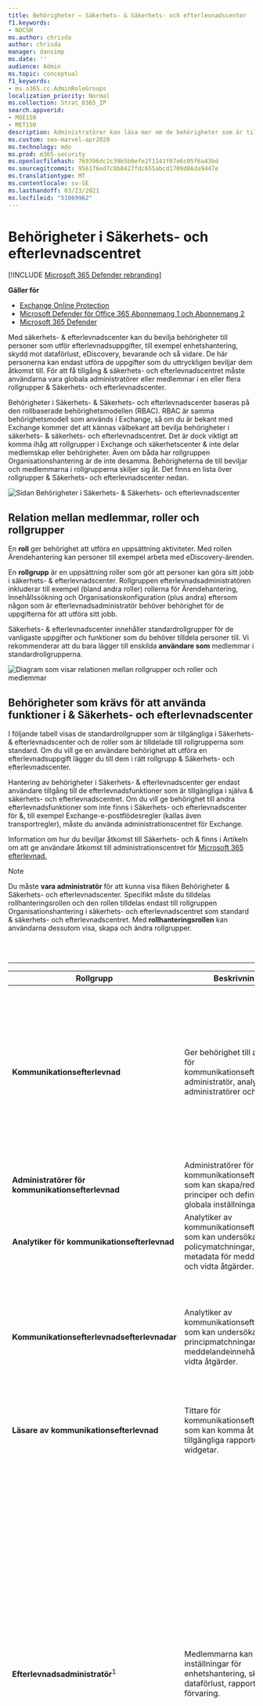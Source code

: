 ```yaml
---
title: Behörigheter – Säkerhets- & Säkerhets- och efterlevnadscenter
f1.keywords:
- NOCSH
ms.author: chrisda
author: chrisda
manager: dansimp
ms.date: ''
audience: Admin
ms.topic: conceptual
f1_keywords:
- ms.o365.cc.AdminRoleGroups
localization_priority: Normal
ms.collection: Strat_O365_IP
search.appverid:
- MOE150
- MET150
description: Administratörer kan läsa mer om de behörigheter som är tillgängliga i Säkerhets- & kompatibilitetscenter i Microsoft 365.
ms.custom: seo-marvel-apr2020
ms.technology: mdo
ms.prod: m365-security
ms.openlocfilehash: 769396dc2c39b5b0efe2f1141f07e6c05f6a43bd
ms.sourcegitcommit: 956176ed7c8b8427fdc655abcd1709d86da9447e
ms.translationtype: MT
ms.contentlocale: sv-SE
ms.lasthandoff: 03/23/2021
ms.locfileid: "51069962"
---
```

# <a name="permissions-in-the-security--compliance-center"></a>Behörigheter i Säkerhets- och efterlevnadscentret

[!INCLUDE [Microsoft 365 Defender rebranding](../includes/microsoft-defender-for-office.md)]

**Gäller för**
- [Exchange Online Protection](exchange-online-protection-overview.md)
- [Microsoft Defender för Office 365 Abonnemang 1 och Abonnemang 2](defender-for-office-365.md)
- [Microsoft 365 Defender](../defender/microsoft-365-defender.md)

Med säkerhets- & efterlevnadscenter kan du bevilja behörigheter till personer som utför efterlevnadsuppgifter, till exempel enhetshantering, skydd mot dataförlust, eDiscovery, bevarande och så vidare. De här personerna kan endast utföra de uppgifter som du uttryckligen beviljar dem åtkomst till. För att få tillgång & säkerhets- och efterlevnadscentret måste användarna vara globala administratörer eller medlemmar i en eller flera rollgrupper & Säkerhets- och efterlevnadscenter.

Behörigheter i Säkerhets- & Säkerhets- och efterlevnadscenter baseras på den rollbaserade behörighetsmodellen (RBAC). RBAC är samma behörighetsmodell som används i Exchange, så om du är bekant med Exchange kommer det att kännas välbekant att bevilja behörigheter i säkerhets- & säkerhets- och efterlevnadscentret. Det är dock viktigt att komma ihåg att rollgrupper i Exchange och säkerhetscenter & inte delar medlemskap eller behörigheter. Även om båda har rollgruppen Organisationshantering är de inte desamma. Behörigheterna de till beviljar och medlemmarna i rollgrupperna skiljer sig åt. Det finns en lista över rollgrupper & Säkerhets- och efterlevnadscenter nedan.

![Sidan Behörigheter i Säkerhets- & Säkerhets- och efterlevnadscenter](../../media/992c20ca-e82e-497c-9c8d-6fab212deb80.png)

## <a name="relationship-of-members-roles-and-role-groups"></a>Relation mellan medlemmar, roller och rollgrupper

En **roll** ger behörighet att utföra en uppsättning aktiviteter. Med rollen Ärendehantering kan personer till exempel arbeta med eDiscovery-ärenden.

En **rollgrupp** är en uppsättning roller som gör att personer kan göra sitt jobb i säkerhets- & efterlevnadscenter. Rollgruppen efterlevnadsadministratören inkluderar till exempel (bland andra roller) rollerna för Ärendehantering, Innehållssökning och Organisationskonfiguration (plus andra) eftersom någon som är efterlevnadsadministratör behöver behörighet för de uppgifterna för att utföra sitt jobb.

Säkerhets- & efterlevnadscenter innehåller standardrollgrupper för de vanligaste uppgifter och funktioner som du behöver tilldela personer till. Vi rekommenderar att du bara lägger till enskilda **användare som** medlemmar i standardrollgrupperna.

![Diagram som visar relationen mellan rollgrupper och roller och medlemmar](../../media/2a16d200-968c-4755-98ec-f1862d58cb8b.png)

## <a name="permissions-needed-to-use-features-in-the-security--compliance-center"></a>Behörigheter som krävs för att använda funktioner i & Säkerhets- och efterlevnadscenter

I följande tabell visas de standardrollgrupper som är tillgängliga i Säkerhets- & efterlevnadscenter och de roller som är tilldelade till rollgrupperna som standard. Om du vill ge en användare behörighet att utföra en efterlevnadsuppgift lägger du till dem i rätt rollgrupp & Säkerhets- och efterlevnadscenter.

Hantering av behörigheter i Säkerhets- & efterlevnadscenter ger endast användare tillgång till de efterlevnadsfunktioner som är tillgängliga i själva & säkerhets- och efterlevnadscentret. Om du vill ge behörighet till andra efterlevnadsfunktioner som inte finns i Säkerhets- och efterlevnadscenter för &, till exempel Exchange-e-postflödesregler (kallas även transportregler), måste du använda administrationscentret för Exchange.

Information om hur du beviljar åtkomst till Säkerhets- och & finns i Artikeln om att ge användare åtkomst till administrationscentret för [Microsoft 365 efterlevnad.](grant-access-to-the-security-and-compliance-center.md)

> [!NOTE]
> Du måste **vara administratör** för att kunna visa fliken Behörigheter & Säkerhets- och efterlevnadscenter. Specifikt måste du tilldelas rollhanteringsrollen och den rollen  tilldelas endast till rollgruppen Organisationshantering i säkerhets- och efterlevnadscentret som standard & säkerhets- och efterlevnadscentret.  Med **rollhanteringsrollen** kan användarna dessutom visa, skapa och ändra rollgrupper.

<br><br>

****

|Rollgrupp|Beskrivning|Tilldelade standardroller|
|---|---|---|
|**Kommunikationsefterlevnad**|Ger behörighet till alla roller för kommunikationsefterlevnad: administratör, analytiker, administratörer och tittare.|Ärendehantering <p> Admin för kommunikationsefterlevnad <p> Analys av kommunikationsefterlevnad <p> Case Management för kommunikationsefterlevnad <p> Undersökning av kommunikationsefterlevnad <p> Visningsprogram för kommunikationsefterlevnad <p> Dataklassificeringsfeedbackleverantör <p> View-Only case|
|**Administratörer för kommunikationsefterlevnad**|Administratörer för kommunikationsefterlevnad som kan skapa/redigera principer och definiera globala inställningar.|Admin för kommunikationsefterlevnad <p> Case Management för kommunikationsefterlevnad|
|**Analytiker för kommunikationsefterlevnad**|Analytiker av kommunikationsefterlevnad som kan undersöka policymatchningar, visa metadata för meddelanden och vidta åtgärder.|Analys av kommunikationsefterlevnad <p> Case Management för kommunikationsefterlevnad|
|**Kommunikationsefterlevnadsefterlevnadar**|Analytiker av kommunikationsefterlevnad som kan undersöka principmatchningar, visa meddelandeinnehåll och vidta åtgärder.|Ärendehantering <p> Analys av kommunikationsefterlevnad <p> Case Management för kommunikationsefterlevnad <p> Undersökning av kommunikationsefterlevnad <p> Dataklassificeringsfeedbackleverantör <p> View-Only case|
|**Läsare av kommunikationsefterlevnad**|Tittare för kommunikationsefterlevnad som kan komma åt tillgängliga rapporter och widgetar.|Case Management för kommunikationsefterlevnad <p> Visningsprogram för kommunikationsefterlevnad|
|**Efterlevnadsadministratör**<sup>1</sup>|Medlemmarna kan hantera inställningar för enhetshantering, skydd mot dataförlust, rapporter och förvaring.|Ärendehantering <p> Efterlevnadsadministratör <p> Efterlevnadssökning <p> Dataklassificeringsfeedbackleverantör <p> Granskare för dataklassificeringsfeedback <p> Enhetshantering <p> Dispositionshantering <p> DLP-efterlevnadshantering <p> Håll ned <p> IB-efterlevnadshantering <p> Hantera aviseringar <p> Organisationskonfiguration <p> RecordManagement <p> Bevarandehantering <p> View-Only granskningsloggar <p> View-Only case <p> View-Only enhetshantering <p> View-Only DLP-efterlevnadshantering <p> View-Only IB-efterlevnadshantering <p> View-Only Hantera aviseringar <p> View-Only mottagare <p> View-Only posthantering <p> View-Only med bevarandehantering|
|**Dataadministratör för efterlevnad**|Medlemmarna kan hantera inställningar för enhetshantering, dataskydd, skydd mot dataförlust, rapporter och förvaring.|Efterlevnadsadministratör <p> Efterlevnadssökning <p> Enhetshantering <p> DLP-efterlevnadshantering <p> Dispositionshantering <p> IB-efterlevnadshantering <p> Hantera aviseringar <p> Organisationskonfiguration <p> RecordManagement <p> Bevarandehantering <p> Administratör för känslighetsetikett <p> View-Only granskningsloggar <p> View-Only enhetshantering <p> View-Only DLP-efterlevnadshantering <p> View-Only IB-efterlevnadshantering <p> View-Only Hantera aviseringar <p> View-Only mottagare <p> View-Only posthantering <p> View-Only med bevarandehantering|
|**Efterlevnadshanterarens administratörer**|Hantera skapande och ändring av mallar.|Efterlevnadshanteraren – administration <p> Utvärdering av Efterlevnadshanteraren <p> Bidrag till Efterlevnadshanteraren <p> Efterlevnadshanteraren Läsare|
|**Utvärderare i Efterlevnadshanteraren**|Skapa utvärderingar, implementera förbättringsåtgärder och uppdatera teststatus för förbättringsåtgärder.|Utvärdering av Efterlevnadshanteraren <p> Bidrag till Efterlevnadshanteraren <p> Efterlevnadshanteraren Läsare|
|**Deltagare i Efterlevnadshanteraren**|Skapa utvärderingar och utför arbete för att implementera förbättringsåtgärder.|Bidrag till Efterlevnadshanteraren <p> Efterlevnadshanteraren Läsare|
|**Läsare av Efterlevnadshanteraren**|Visa allt innehåll i Efterlevnadshanteraren utom administratörsfunktioner.|Efterlevnadshanteraren Läsare|
|**Innehållsvisningsprogram för Innehållsutforskaren**|Visa innehållsfilerna i Innehållsutforskaren.|Visningsprogram för dataklassificeringsinnehåll|
|**Visningsprogram för listor i Innehållsutforskaren**|Visa alla objekt i Innehållsutforskaren endast i listformat.|Visningsprogram för dataklassificeringslista|
|**eDiscovery Manager**|Medlemmar kan utföra sökningar och platsplatser i postlådor, SharePoint Online-webbplatser och OneDrive för företag-platser. Medlemmar kan också skapa och hantera eDiscovery-ärenden, lägga till och ta bort medlemmar i ett ärende, skapa och redigera innehållssökningar kopplade till ett ärende samt komma åt ärendedata i Avancerad eDiscovery. <p> En eDiscovery-administratör är medlem i rollgruppen för eDiscovery-hanteraren som har tilldelats ytterligare behörigheter. Förutom de uppgifter som en eDiscovery-hanterare kan utföra kan en eDiscovery-administratör:<ul><li>Visa alla eDiscovery-ärenden i organisationen.</li><li>Hantera alla eDiscovery-fall när de har lagt till sig själva som medlem i ärendet.</li></ul> <p> Den primära skillnaden mellan en eDiscovery-hanterare och en eDiscovery-administratör är att en eDiscovery-administratör kan komma åt alla fall som visas på sidan **eDiscovery-ärenden** i säkerhets- och &-efterlevnadscentret. En eDiscovery-hanterare kan bara komma åt de ärenden de skapat eller de fall där de är medlemmar. Mer information om hur du gör en användare till eDiscovery-administratör finns i Tilldela [eDiscovery-behörigheter](../../compliance/assign-ediscovery-permissions.md)i säkerhets- & efterlevnadscenter.|Ärendehantering <p> Kommunikation <p> Efterlevnadssökning <p> Insikare <p> Exportera <p> Håll ned <p> Förhandsgranska <p> Granska <p> RMS-dekryptera|
|**Global läsare**|Medlemmar har skrivskyddade åtkomst till rapporter, aviseringar och kan se alla konfigurationer och inställningar.<p> Den största skillnaden mellan Global Reader och Säkerhetsläsare är att en global läsare kan komma åt **konfiguration och inställningar.**|Säkerhetsläsare <p> Känslighetsetikettläsare <p> Vyn Tjänstgranskning <p> View-Only granskningsloggar <p> View-Only enhetshantering <p> View-Only DLP-efterlevnadshantering <p> View-Only IB-efterlevnadshantering <p> View-Only Hantera aviseringar <p> View-Only mottagare <p> View-Only posthantering <p> View-Only med bevarandehantering|
|**Insider-riskhantering**|Använd den här rollgruppen för att hantera insider-riskhantering för organisationen i en enda grupp. Genom att lägga till alla användarkonton för angivna administratörer, analytiker och administratörer kan du konfigurera behörigheter för Insider-riskhantering i en enda grupp. Den här rollgruppen innehåller alla behörighetsroller för Insider-riskhantering. Det här är det enklaste sättet att snabbt komma igång med insider-riskhantering. Det passar bra för organisationer som inte behöver separata behörigheter som definierats för olika användargrupper.|Ärendehantering <p> Insider-riskhanteringsadministratör <p> Insider-riskhanteringsanalys <p> Insider-undersökning av riskhantering <p> View-Only case|
|**Insider-riskhanteringsadministratörer**|Använd den här rollgruppen när du först konfigurerar Insider-riskhantering och senare för att dela upp Insider-riskadministratörer i en definierad grupp. Användare i den här rollgruppen kan skapa, läsa, uppdatera och ta bort principer för insider-riskhantering, globala inställningar och rollgruppstilldelningar.|Ärendehantering <p> Insider-riskhanteringsadministratör <p> View-Only case|
|**Analytiker för hantering av interna risker**|Använd den här gruppen för att tilldela behörigheter till användare som fungerar som insider-riskfallsanalytiker. Användare i den här rollgruppen har åtkomst till alla varningar och mallar för insider-riskhantering, ärenden och meddelanden. De kan inte komma åt Innehållsutforskaren med insiderrisk.|Ärendehantering <p> Insider-riskhanteringsanalys <p> View-Only case|
|**Insider-riskhanteringsgranskningar**|Granskare av Insider-riskhantering som kan visa granskningsloggar för åtgärder som utförts av analytiker, administratörer och administratörer.|Granskning av Insider-riskhantering|
|**Utredare för hantering av interna risker**|Använd den här gruppen för att tilldela behörigheter till användare som ska agera som insider-riskgruppsbehörigheter. Användare i den här rollgruppen kan komma åt alla varningar för insider-riskhantering, ärenden, meddelandemallar och Innehållsutforskaren för alla fall.|Ärendehantering <p> Insider-undersökning av riskhantering <p> View-Only case|
|**IRM-deltagare**|Den här rollgruppen är synlig, men används endast av bakgrundstjänster.|Permanent bidrag till Insider-riskhantering <p> Temporärt bidrag till Insider-riskhantering|
|**MailFlow-administratör**|Medlemmarna kan övervaka och visa information om e-postflödet och rapporter i Säkerhets- & efterlevnadscenter. Globala administratörer kan lägga till vanliga användare i den här gruppen, men om användaren inte är medlem i Exchange-administratörsgruppen har användaren inte åtkomst till Exchange-administratörsrelaterade uppgifter.|View-Only mottagare|
|**Organisationshantering**<sup>1</sup>|Medlemmar kan kontrollera behörigheter för åtkomst till funktioner i Säkerhets- och efterlevnadscenter för & och även hantera inställningar för enhetshantering, skydd mot dataförlust, rapporter och bevarande. <p> Användare som inte är globala administratörer måste vara Exchange-administratörer för att kunna se och vidta åtgärder på enheter som hanteras av Basic Mobility and Security för Microsoft 365 (tidigare kallat Hantering av mobila enheter eller MDM). <p> Globala administratörer läggs automatiskt till som medlemmar i den här rollgruppen.|Granskningsloggar <p> Ärendehantering <p> Efterlevnadsadministratör <p> Efterlevnadssökning <p> Enhetshantering <p> DLP-efterlevnadshantering <p> Håll ned <p> IB-efterlevnadshantering <p> Hantera aviseringar <p> Organisationskonfiguration <p> Karantän <p> RecordManagement <p> Bevarandehantering <p> Rollhantering <p> Sök och rensa <p> Säkerhetsadministratör <p> Säkerhetsläsare <p> Administratör för känslighetsetikett <p> Känslighetsetikettläsare <p> Vyn Tjänstgranskning <p> Tagga deltagare <p> Kodhanteraren <p> Taggläsare <p> View-Only granskningsloggar <p> View-Only enhetshantering <p> View-Only DLP-efterlevnadshantering <p> View-Only IB-efterlevnadshantering <p> View-Only case <p> View-Only Hantera aviseringar <p> View-Only mottagare <p> View-Only posthantering <p> View-Only med bevarandehantering|
|**Karantänadministratör**|Medlemmar kan komma åt alla åtgärder i karantän. Mer information finns i [Hantera meddelanden i karantän och filer som administratör i EOP](manage-quarantined-messages-and-files.md)|Karantän|
|**Hantering av arkivhandlingar**|Medlemmar kan konfigurera alla aspekter av hantering av arkivhandlingar, inklusive bevarandeetiketter och dispositionsgranskningar.|Dispositionshantering <p> RecordManagement <p> Bevarandehantering|
|**Granskare**|Medlemmar kan komma åt granskningsuppsättningar i [Advanced eDiscovery-ärenden.](../../compliance/overview-ediscovery-20.md) Medlemmar i den här rollgruppen kan visa och öppna listan över ärenden på sidan **eDiscovery > Advanced** i Microsoft 365 efterlevnadscenter som de är medlemmar i. När användaren har åtkomst till ett Avancerat eDiscovery-ärende kan de välja Granska-uppsättningar **för** åtkomst till ärendedata. Med den här rollen kan användaren inte förhandsgranska resultatet av en sökning i en samling som är kopplad till ärendet eller utföra andra åtgärder för sökning eller ärendehantering. Medlemmar i den här rollgruppen kan bara komma åt data i en granskningsuppsättning.|Granska|
|**Säkerhetsadministratör**|Medlemmar har åtkomst till ett antal säkerhetsfunktioner i Identity Protection Center, Privileged Identity Management, Övervaka Microsoft 365-tjänstens hälsa och säkerhets- och & efterlevnadscenter. <p> Som standard verkar den här rollgruppen inte ha några medlemmar. Rollen Säkerhetsadministratör från Azure Active Directory tilldelas dock den här rollgruppen. Den här rollgruppen ärver därför funktionerna och medlemskapet för rollen Säkerhetsadministratör från Azure Active Directory. <p> Om du vill hantera behörigheter centralt lägger du till och tar bort gruppmedlemmar i administrationscentret för Azure Active Directory. Mer information finns i Behörigheter [för administratörsroller i Azure Active Directory.](/azure/active-directory/users-groups-roles/directory-assign-admin-roles) Om du redigerar den här rollgruppen i Säkerhets- & efterlevnadscenter (medlemskap eller roller) gäller de ändringarna endast för Säkerhets- & efterlevnadscenter och inte för några andra tjänster. <p> Den här rollgruppen innehåller alla skrivskyddade behörigheter för rollen Säkerhetsläsare, plus ett antal ytterligare administrativa behörigheter för samma tjänster: Azure Information Protection, Identity Protection Center, Privileged Identity Management, Övervaka Microsoft 365-tjänstens hälsa och säkerhets- och & efterlevnadscenter.|Granskningsloggar <p> Enhetshantering <p> DLP-efterlevnadshantering <p> IB-efterlevnadshantering <p> Hantera aviseringar <p> Karantän <p> Säkerhetsadministratör <p> Administratör för känslighetsetikett <p> Tagga deltagare <p> Kodhanteraren <p> Taggläsare <p> View-Only granskningsloggar <p> View-Only enhetshantering <p> View-Only DLP-efterlevnadshantering <p> View-Only IB-efterlevnadshantering <p> View-Only Hantera aviseringar|
|**Säkerhetsoperatör**|Medlemmar kan hantera säkerhetsvarningar och även visa rapporter och inställningar för säkerhetsfunktioner.|Efterlevnadssökning <p> Hantera aviseringar <p> Säkerhetsläsare <p> Tagga deltagare <p> Taggläsare <p> View-Only granskningsloggar <p> View-Only enhetshantering <p> View-Only DLP-efterlevnadshantering <p> View-Only IB-efterlevnadshantering <p> View-Only Hantera aviseringar|
|**Säkerhetsläsare**|Medlemmar har skrivskyddad åtkomst till ett antal säkerhetsfunktioner i Identity Protection Center, Privileged Identity Management, Övervaka Microsoft 365-tjänstens hälsa och säkerhets- & efterlevnadscenter. <p> Som standard verkar den här rollgruppen inte ha några medlemmar. Men rollen Säkerhetsläsare från Azure Active Directory tilldelas till den här rollgruppen. Den här rollgruppen ärver därför funktionerna och medlemskapet för rollen Säkerhetsläsare från Azure Active Directory. <p> Om du vill hantera behörigheter centralt lägger du till och tar bort gruppmedlemmar i administrationscentret för Azure Active Directory. Mer information finns i Behörigheter [för administratörsroller i Azure Active Directory.](/azure/active-directory/users-groups-roles/directory-assign-admin-roles) Om du redigerar den här rollgruppen i Säkerhets- & efterlevnadscenter (medlemskap eller roller) gäller de ändringarna endast för Säkerhets- & efterlevnadscenter och inte för några andra tjänster.|Säkerhetsläsare <p> Känslighetsetikettläsare <p> Taggläsare <p> View-Only enhetshantering <p> View-Only DLP-efterlevnadshantering <p> View-Only IB-efterlevnadshantering <p> View-Only Hantera aviseringar|
|**Tjänstgranskningsanvändare**|Medlemmarna kan komma åt avsnittet Tjänstgranskning i Säkerhets- & Efterlevnadscenter. Tjänstgranskning tillhandahåller rapporter och dokument som beskriver Microsofts säkerhetsrutiner för kunddata som lagras i Microsoft 365. Den tillhandahåller även granskningsrapporter från oberoende tredje part om Microsoft 365. Mer information finns i [Tjänstgranskning i Säkerhets- & Efterlevnadscenter.](../../compliance/service-assurance.md)|Vyn Tjänstgranskning|
|**Övervakande granskning**|Medlemmarna kan skapa och hantera de principer som definierar vilken kommunikation som ska granskas i en organisation. Mer information finns i Konfigurera [principer för kommunikationsefterlevnad för din organisation.](../../compliance/communication-compliance-configure.md)|Övervakande granskningsadministratör|
|

> [!NOTE]
> <sup>1</sup> Den här rollgruppen tilldelar inte medlemmar de behörigheter som krävs för att söka i granskningsloggen eller för att använda rapporter som kan innehålla Exchange-data, till exempel DLP- eller Defender för Office 365-rapporter. En användare måste ha tilldelats behörigheter i Exchange Online för att kunna söka i granskningsloggen eller visa alla rapporter. Det beror på att den underliggande cmdleten som används för att söka i granskningsloggen är en Exchange Online-cmdlet. Globala administratörer kan söka i granskningsloggen och visa alla rapporter eftersom de läggs till automatiskt som medlemmar i rollgruppen Organisationshantering i Exchange Online. Mer information finns i [Söka i granskningsloggen i Säkerhets- & efterlevnadscenter.](../../compliance/search-the-audit-log-in-security-and-compliance.md)

## <a name="roles-in-the-security--compliance-center"></a>Roller i Säkerhets- & Efterlevnadscenter

I följande tabell visas de tillgängliga rollerna och rollgrupperna som de är tilldelade till som standard.

Observera att följande roller inte är tilldelade till rollgruppen Organisationshantering som standard:

- Attack Simulator Admin
- Attack Den här nyttolastförfattaren
- Kommunikation
- Admin för kommunikationsefterlevnad
- Analys av kommunikationsefterlevnad
- Case Management för kommunikationsefterlevnad
- Undersökning av kommunikationsefterlevnad
- Visningsprogram för kommunikationsefterlevnad
- Efterlevnadshanteraren – administration
- Utvärdering av Efterlevnadshanteraren
- Bidrag till Efterlevnadshanteraren
- Efterlevnadshanteraren Läsare
- Insikare
- Visningsprogram för dataklassificeringsinnehåll
- Dataklassificeringsfeedbackleverantör
- Granskare för dataklassificeringsfeedback
- Visningsprogram för dataklassificeringslista
- Dispositionshantering
- Exportera
- Insider-riskhanteringsadministratör
- Insider-riskhanteringsanalys
- Granskning av Insider-riskhantering
- Insider-undersökning av riskhantering
- Permanent bidrag till Insider-riskhantering
- Temporärt bidrag till Insider-riskhantering
- Förhandsgranska
- Granska
- RMS-dekryptera
- Övervakande granskningsadministratör

<br><br>

****

|Roll|Beskrivning|Tilldelningar av standardrollgrupper|
|---|---|---|
|**Attack Simulator Admin**|Används för att skapa och hantera alla aspekter av attack simuleringskampanjer.||
|**Attack Den här nyttolastförfattaren**|Används för att skapa och hantera nyttolaster för attack som kan distribueras av attackadministratören.||
|**Granskningsloggar**|Aktivera och konfigurera granskning för organisationen, visa organisationens granskningsrapporter och exportera rapporterna till en fil.|Organisationshantering <p> Säkerhetsadministratör|
|**Ärendehantering**|Skapa, redigera, ta bort och kontrollera åtkomsten till eDiscovery-ärenden.|Efterlevnad av kommunikation <p> Kommunikationsefterlevnadsefterlevnadar <p> Efterlevnadsadministratör <p>eDiscovery Manager <p> Hantering av insiderrisk <p> Insider-riskhanteringsadministratörer <p> Analytiker för hantering av interna risker <p> Utredare för hantering av interna risker <p> Organisationshantering|
|**Kommunikation**|Hantera all kommunikation med de skvarna som identifieras i ett Avancerat eDiscovery-ärende.  Skapa meddelanden som håller i samtal, håller i påminnelser och eskalerar till hantering. Spåra bekräftelse av aviseringar av samtal och hantera åtkomst till den måstee portal som används av varje vårdnadshavare i ett ärende för att spåra meddelanden för de fall där de identifierats som vårdnadshavare.|eDiscovery Manager|
|**Admin för kommunikationsefterlevnad**|Används för att hantera principer i funktionen kommunikationsefterlevnad.|Efterlevnad av kommunikation <p> Administratörer för kommunikationsefterlevnad|
|**Analys av kommunikationsefterlevnad**|Används för att undersöka och åtgärda meddelandefel i funktionen för kommunikationsefterlevnad. Det går bara att visa metadata för meddelanden.|Efterlevnad av kommunikation <p> Analytiker för kommunikationsefterlevnad <p> Kommunikationsefterlevnadsefterlevnadar|
|**Case Management för kommunikationsefterlevnad**|Används för åtkomst till fall där kommunikationsefterlevnad används.|Efterlevnad av kommunikation <p> Administratörer för kommunikationsefterlevnad <p> Analytiker för kommunikationsefterlevnad <p> Kommunikationsefterlevnadsefterlevnadar <p> Läsare av kommunikationsefterlevnad|
|**Undersökning av kommunikationsefterlevnad**|Används för att utföra undersökning, åtgärder och granska meddelandebrott i funktionen för kommunikationsefterlevnad. Kan visa meddelandemetadata och meddelande.|Efterlevnad av kommunikation <p> Kommunikationsefterlevnadsefterlevnadar|
|**Visningsprogram för kommunikationsefterlevnad**|Används för att komma åt rapporter och widgetar i funktionen för kommunikationsefterlevnad.|Efterlevnad av kommunikation <p> Läsare av kommunikationsefterlevnad|
|**Efterlevnadsadministratör**|Visa och redigera inställningar och rapporter för efterlevnadsfunktioner.|Efterlevnadsadministratör <p> Dataadministratör för efterlevnad <p> Organisationshantering|
|**Efterlevnadshanteraren – administration**|Hantera skapande och ändring av mallar.|Efterlevnadshanterarens administratörer|
|**Utvärdering av Efterlevnadshanteraren**|Skapa utvärderingar, implementera förbättringsåtgärder och uppdatera teststatus för förbättringsåtgärder.|Efterlevnadshanterarens administratörer <p> Utvärderare i Efterlevnadshanteraren|
|**Bidrag till Efterlevnadshanteraren**|Skapa utvärderingar och utför arbete för att implementera förbättringsåtgärder.|Efterlevnadshanterarens administratörer <p> Utvärderare i Efterlevnadshanteraren <p> Deltagare i Efterlevnadshanteraren|
|**Efterlevnadshanteraren Läsare**|Visa allt innehåll i Efterlevnadshanteraren utom administratörsfunktioner.|Efterlevnadshanterarens administratörer <p> Utvärderare i Efterlevnadshanteraren <p> Deltagare i Efterlevnadshanteraren <p> Läsare av Efterlevnadshanteraren|
|**Efterlevnadssökning**|Utför sökningar i postlådor och få en uppskattning av resultaten.|Efterlevnadsadministratör <p> Dataadministratör för efterlevnad <p>eDiscovery Manager <p> Organisationshantering <p> Säkerhetsoperatör|
|**Insikare**|Identifiera och hantera avancerad eDiscovery-ärenden och använd informationen från Azure Active Directory och andra källor för att hitta datakällor som är associerade med godtyckliga personer. Associera andra datakällor, till exempel postlådor, SharePoint-webbplatser och Teams, med biblioteksassistenter i ett ärende.  Skapa ett juridiskt bevarande för de datakällor som är associerade med de associerade biblioteken för att bevara innehåll i ett ärende.|eDiscovery Manager|
|**Visningsprogram för dataklassificeringsinnehåll**|Visa på plats-rendering av filer i Innehållsutforskaren.|Innehållsvisningsprogram för Innehållsutforskaren|
|**Dataklassificeringsfeedbackleverantör**|Gör att du kan ge feedback till klassificerare i Innehållsutforskaren.|Efterlevnad av kommunikation <p> Kommunikationsefterlevnadsefterlevnadar <p> Efterlevnadsadministratör|
|**Granskare för dataklassificeringsfeedback**|Tillåter granskning av feedback från klassificerare i Feedbackutforskaren.|Efterlevnadsadministratör|
|**Visningsprogram för dataklassificeringslista**|Visa listan över filer i Innehållsutforskaren.|Visningsprogram för listor i Innehållsutforskaren|
|**Enhetshantering**|Visa och redigera inställningar och rapporter för funktioner för enhetshantering.|Efterlevnadsadministratör <p> Dataadministratör för efterlevnad <p> Organisationshantering <p> Säkerhetsadministratör|
|**Dispositionshantering**|Kontrollera behörigheter för åtkomst till manuell disposition i Säkerhets- & Efterlevnadscenter.|Efterlevnadsadministratör <p> Dataadministratör för efterlevnad <p> Hantering av arkivhandlingar|
|**DLP-efterlevnadshantering**|Visa och redigera inställningar och rapporter för DLP-principer (Data Loss Prevention).|Efterlevnadsadministratör <p> Dataadministratör för efterlevnad <p> Organisationshantering <p> Säkerhetsadministratör|
|**Exportera**|Exportera postlåde- och webbplatsinnehåll som returneras från sökningar.|eDiscovery Manager|
|**Håll ned**|Placera innehåll i postlådor, webbplatser och gemensamma mappar i en lokal mapp. Vid förvaring lagras en kopia av innehållet på en säker plats. Innehållsägare kan fortfarande ändra eller ta bort det ursprungliga innehållet.|Efterlevnadsadministratör <p>eDiscovery Manager <p> Organisationshantering|
|**IB-efterlevnadshantering**|Visa, skapa, ta bort, ändra och testa informationsbarriärpolicyer.|Efterlevnadsadministratör <p> Dataadministratör för efterlevnad <p> Organisationshantering <p> Säkerhetsadministratör|
|**Insider-riskhanteringsadministratör**|Skapa, redigera, ta bort och kontrollera åtkomsten till Insider-riskhanteringsfunktionen.|Hantering av insiderrisk <p> Insider-riskhanteringsadministratörer|
|**Insider-riskhanteringsanalys**|Få tillgång till alla varningar och mallar för insider-riskhantering, ärenden och meddelanden.|Hantering av insiderrisk <p> Analytiker för hantering av interna risker|
|**Granskning av Insider-riskhantering**|Tillåt visning av Insider Risk-granskningshistorik.|Insider-riskhanteringsgranskningar|
|**Insider-undersökning av riskhantering**|Kom åt alla varningar för Insider-riskhantering, ärenden, meddelandemallar och Innehållsutforskaren för alla fall.|Hantering av insiderrisk <p> Utredare för hantering av interna risker|
|**Permanent bidrag till Insider-riskhantering**|Den här rollgruppen är synlig, men används endast av bakgrundstjänster.|IRM-deltagare|
|**Temporärt bidrag till Insider-riskhantering**|Den här rollgruppen är synlig, men används endast av bakgrundstjänster.|IRM-deltagare|
|**Hantera aviseringar**|Visa och redigera inställningar och rapporter för aviseringar.|Efterlevnadsadministratör <p> Dataadministratör för efterlevnad <p> Organisationshantering <p> Säkerhetsadministratör <p> Säkerhetsoperatör|
|**Organisationskonfiguration**|Köra, visa och exportera granskningsrapporter och hantera efterlevnadsprinciper för DLP, enheter och bevarande.|Efterlevnadsadministratör <p> Dataadministratör för efterlevnad <p> Organisationshantering|
|**Förhandsgranska**|Visa en lista över objekt som returneras från innehållssökningar och öppna varje objekt i listan för att visa dess innehåll.|eDiscovery Manager|
|**Karantän**|Tillåter visning och frisläppning av e-post i karantän.|Karantänadministratör <p> Säkerhetsadministratör <p> Organisationshantering|
|**RecordManagement**|Visa och redigera konfigurationen av funktionen för hantering av arkivhandlingar.|Efterlevnadsadministratör <p> Dataadministratör för efterlevnad <p> Organisationshantering <p> Hantering av arkivhandlingar|
|**Bevarandehantering**|Hantera bevarandeprinciper, bevarandeetiketter och bevarandeprinciper.|Efterlevnadsadministratör <p> Dataadministratör för efterlevnad <p> Organisationshantering <p> Hantering av arkivhandlingar|
|**Granska**|Med den här rollen kan användare få åtkomst till granskningsuppsättningar i avancerade eDiscovery-fall. Användare som har tilldelats den här rollen kan se och öppna listan över ärenden på sidan **eDiscovery > Advanced** i Kompatibilitetscenter för Microsoft 365 som de är medlemmar i. När användaren har åtkomst till ett Avancerat eDiscovery-ärende kan de välja Granska-uppsättningar **för** åtkomst till ärendedata. Med den här rollen kan användaren inte förhandsgranska resultatet av en sökning i en samling som är kopplad till ärendet eller utföra andra åtgärder för sökning eller ärendehantering. Användare med den här rollen kan bara komma åt data i en granskningsuppsättning.|eDiscovery Manager <p> Granskare|
|**RMS-dekryptera**|Dekryptera RMS-skyddat innehåll när du exporterar sökresultat.|eDiscovery Manager|
|**Rollhantering**|Hantera medlemskap i rollgrupper och skapa eller ta bort anpassade rollgrupper.|Organisationshantering|
|**Sök och rensa**|Gör att personer kan massbortta data som matchar villkoren för en innehållssökning.|Organisationshantering|
|**Säkerhetsadministratör**|Visa och redigera konfiguration och rapporter för säkerhetsfunktioner.|Organisationshantering <p> Säkerhetsadministratör|
|**Säkerhetsläsare**|Visa konfiguration och rapporter för säkerhetsfunktioner.|Global läsare <p> Organisationshantering <p> Säkerhetsoperatör <p> Säkerhetsläsare|
|**Administratör för känslighetsetikett**|Visa, skapa, ändra och ta bort känslighetsetiketter.|Dataadministratör för efterlevnad <p> Organisationshantering <p> Säkerhetsadministratör|
|**Känslighetsetikettläsare**|Visa konfiguration och användning av känslighetsetiketter.|Global läsare <p> Organisationshantering <p> Säkerhetsläsare|
|**Vyn Tjänstgranskning**|Ladda ned tillgängliga dokument från avsnittet Tjänstgranskning. Innehållet omfattar oberoende granskning, efterlevnadsdokumentation och förtroenderelaterade riktlinjer för hur du använder Microsoft 365-funktioner för att hantera efterlevnads- och säkerhetsrisker.|Global läsare <p> Organisationshantering <p> Tjänstgranskningsanvändare|
|**Övervakande granskningsadministratör**|Hantera principer för övervakande granskning, inklusive vilka meddelanden som ska granskas och vem som ska göra granskningen.|Övervakande granskning|
|**Tagga deltagare**|Visa och uppdatera medlemskap för befintliga användartaggar.|Organisationshantering <p> Säkerhetsadministratör <p> Säkerhetsoperatör|
|**Kodhanteraren**|Visa, uppdatera, skapa och ta bort användartaggar.|Organisationshantering <p> Säkerhetsadministratör|
|**Taggläsare**|Skrivskyddade åtkomst till befintliga användartaggar.|Säkerhetsläsare|
|**Visningsbaserade granskningsloggar**|Visa och exportera granskningsrapporter. Eftersom dessa rapporter kan innehålla känslig information bör du endast tilldela den här rollen till personer med ett uttryckligt behov av att visa den här informationen.|Efterlevnadsadministratör <p> Dataadministratör för efterlevnad <p> Global läsare <p> Organisationshantering <p> Säkerhetsadministratör <p> Säkerhetsoperatör|
|**Visningsläge**||Efterlevnad av kommunikation <p> Kommunikationsefterlevnadsefterlevnadar <p> Efterlevnadsadministratör <p> Hantering av insiderrisk <p> Insider-riskhanteringsadministratörer <p> Analytiker för hantering av interna risker <p> Insider RiskManagement-projektledare <p> Organisationshantering|
|**Enhetshantering, endast visa**|Visa konfiguration och rapporter för funktionen Enhetshantering.|Efterlevnadsadministratör <p> Dataadministratör för efterlevnad <p> Global läsare <p> Organisationshantering <p> Säkerhetsadministratör <p> Säkerhetsoperatör <p> Säkerhetsläsare|
|**Endast visaDLP-efterlevnadshantering**|Visa inställningar och rapporter för principer för dataförlustskydd (DLP).|Efterlevnadsadministratör <p> Dataadministratör för efterlevnad <p> Global läsare <p> Organisationshantering <p> Säkerhetsadministratör <p> Säkerhetsoperatör <p> Säkerhetsläsare|
|**IB-efterlevnadshantering, endast visa**|Visa konfiguration och rapporter för funktionen Informationsbarriärer.|Efterlevnadsadministratör <p> Dataadministratör för efterlevnad <p> Global läsare <p> Organisationshantering <p> Säkerhetsadministratör <p> Säkerhetsoperatör <p> Säkerhetsläsare|
|**Hantera aviseringar endast i visningsläge**|Visa konfiguration och rapporter för funktionen Hantera aviseringar.|Efterlevnadsadministratör <p> Dataadministratör för efterlevnad <p> Global läsare <p> Organisationshantering <p> Säkerhetsadministratör <p> Säkerhetsoperatör <p> Säkerhetsläsare|
|**Endast visa-mottagare**|Visa information om användare och grupper.|Efterlevnadsadministratör <p> Dataadministratör för efterlevnad <p> Global läsare <p> MailFlow-administratör <p> Organisationshantering|
|**Hantering av endast visa-poster**|Visa konfigurationen av funktionen för hantering av arkivhandlingar.|Efterlevnadsadministratör <p> Dataadministratör för efterlevnad <p> <p> Global läsare <p> Organisationshantering|
|**Hantering av endast visa-bevarande**|Visa konfigurationen av bevarandeprinciper, bevarandeetiketter och bevarandeprinciper.|Efterlevnadsadministratör <p> Dataadministratör för efterlevnad <p> Global administratör <p> Organisationshantering|
|